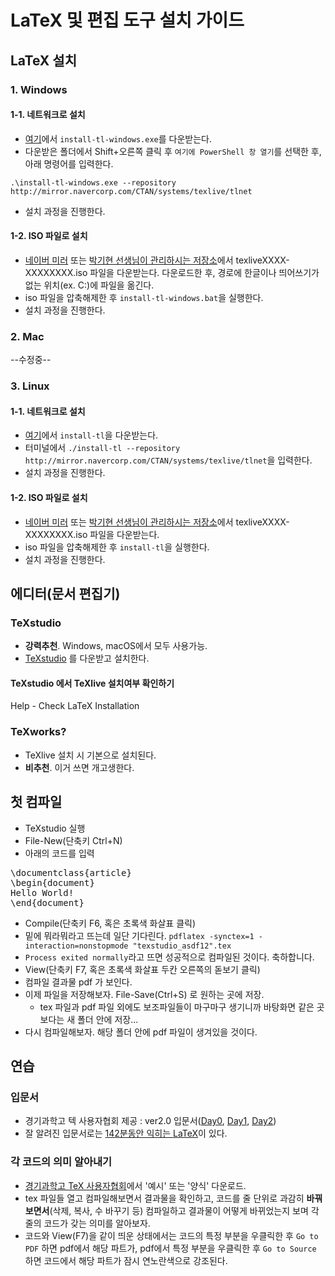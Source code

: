 # LaTeX 및 편집 도구 설치 가이드
## LaTeX 설치
### 1. Windows
#### 1-1. 네트워크로 설치
 - [여기](http://mirror.navercorp.com/CTAN/systems/texlive/tlnet/install-tl-windows.exe)에서 `install-tl-windows.exe`를 다운받는다.
 - 다운받은 폴더에서 Shift+오른쪽 클릭 후 `여기에 PowerShell 창 열기`를 선택한 후, 아래 명령어를 입력한다.
 ```
 .\install-tl-windows.exe --repository http://mirror.navercorp.com/CTAN/systems/texlive/tlnet
 ```
 - 설치 과정을 진행한다.
 
#### 1-2. ISO 파일로 설치
 - [네이버 미러](http://mirror.navercorp.com/CTAN/systems/texlive/Images) 또는 [박기현 선생님이 관리하시는 저장소](http://gofile.me/3SyFU/mqwExIgLI)에서 texliveXXXX-XXXXXXXX.iso 파일을 다운받는다. 다운로드한 후, 경로에 한글이나 띄어쓰기가 없는 위치(ex. C:\)에 파일을 옮긴다.
 - iso 파일을 압축해제한 후 `install-tl-windows.bat`을 실행한다.
 - 설치 과정을 진행한다.
 
### 2. Mac
--수정중--
### 3. Linux
#### 1-1. 네트워크로 설치
 - [여기](http://mirror.navercorp.com/CTAN/systems/texlive/tlnet/install-tl)에서 `install-tl`을 다운받는다.
 - 터미널에서 `./install-tl --repository http://mirror.navercorp.com/CTAN/systems/texlive/tlnet`을 입력한다.
 - 설치 과정을 진행한다.
 
#### 1-2. ISO 파일로 설치
 - [네이버 미러](http://mirror.navercorp.com/CTAN/systems/texlive/Images) 또는 [박기현 선생님이 관리하시는 저장소](http://gofile.me/3SyFU/mqwExIgLI)에서 texliveXXXX-XXXXXXXX.iso 파일을 다운받는다.
 - iso 파일을 압축해제한 후 `install-tl`을 실행한다.
 - 설치 과정을 진행한다.
 
## 에디터(문서 편집기)
### TeXstudio
- **강력추천**. Windows, macOS에서 모두 사용가능.
- [TeXstudio](http://texstudio.org/) 를 다운받고 설치한다.

#### TeXstudio 에서 TeXlive 설치여부 확인하기
Help - Check LaTeX Installation

### TeXworks?
- TeXlive 설치 시 기본으로 설치된다.
- **비추천**. 이거 쓰면 개고생한다.

## 첫 컴파일
- TeXstudio 실행
- File-New(단축키 Ctrl+N)
- 아래의 코드를 입력
<pre>
\documentclass{article}
\begin{document}
Hello World!
\end{document}
</pre>
- Compile(단축키 F6, 혹은 초록색 화살표 클릭)
- 밑에 뭐라뭐라고 뜨는데 일단 기다린다. `pdflatex -synctex=1 -interaction=nonstopmode "texstudio_asdf12".tex` 
- `Process exited normally`라고 뜨면 성공적으로 컴파일된 것이다. 축하합니다.
- View(단축키 F7, 혹은 초록색 화살표 두칸 오른쪽의 돋보기 클릭)
- 컴파일 결과물 pdf 가 보인다.
- 이제 파일을 저장해보자. File-Save(Ctrl+S) 로 원하는 곳에 저장.
  - tex 파일과 pdf 파일 외에도 보조파일들이 마구마구 생기니까 바탕화면 같은 곳보다는 새 폴더 안에 저장...
- 다시 컴파일해보자. 해당 폴더 안에 pdf 파일이 생겨있을 것이다.
 
## 연습
### 입문서
- 경기과학고 텍 사용자협회 제공 : ver2.0 입문서([Day0](http://latex.gs.hs.kr/files/An-Introduction-to-LaTeX/An%20Introduction%20to%20LaTeX-ver2.0_beamer/GSHSLaTeXIntro_Day0.pdf), [Day1](http://latex.gs.hs.kr/files/An-Introduction-to-LaTeX/An%20Introduction%20to%20LaTeX-ver2.0_beamer/GSHSLaTeXIntro_Day1.pdf), [Day2](http://latex.gs.hs.kr/files/An-Introduction-to-LaTeX/An%20Introduction%20to%20LaTeX-ver2.0_beamer/GSHSLaTeXIntro_Day2.pdf))
- 잘 알려진 입문서로는 [142분동안 익히는 LaTeX](http://texdoc.net/texmf-dist/doc/latex/lshort-korean/lshort-kr.pdf)이 있다.

### 각 코드의 의미 알아내기
- [경기과학고 TeX 사용자협회](http://latex.gs.hs.kr)에서 '예시' 또는 '양식' 다운로드.
- tex 파일들 열고 컴파일해보면서 결과물을 확인하고, 코드를 줄 단위로 과감히 **바꿔보면서**(삭제, 복사, 수 바꾸기 등) 컴파일하고 결과물이 어떻게 바뀌었는지 보며 각 줄의 코드가 갖는 의미를 알아보자.
- 코드와 View(F7)을 같이 띄운 상태에서는 코드의 특정 부분을 우클릭한 후 `Go to PDF` 하면 pdf에서 해당 파트가, pdf에서 특정 부분을 우클릭한 후 `Go to Source` 하면 코드에서 해당 파트가 잠시 연노란색으로 강조된다.
